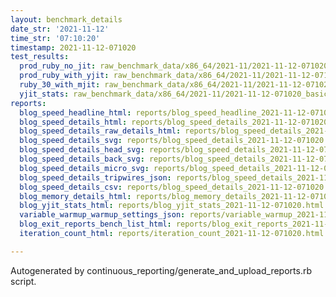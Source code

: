 ```yaml
---
layout: benchmark_details
date_str: '2021-11-12'
time_str: '07:10:20'
timestamp: 2021-11-12-071020
test_results:
  prod_ruby_no_jit: raw_benchmark_data/x86_64/2021-11/2021-11-12-071020_basic_benchmark_prod_ruby_no_jit.json
  prod_ruby_with_yjit: raw_benchmark_data/x86_64/2021-11/2021-11-12-071020_basic_benchmark_prod_ruby_with_yjit.json
  ruby_30_with_mjit: raw_benchmark_data/x86_64/2021-11/2021-11-12-071020_basic_benchmark_ruby_30_with_mjit.json
  yjit_stats: raw_benchmark_data/x86_64/2021-11/2021-11-12-071020_basic_benchmark_yjit_stats.json
reports:
  blog_speed_headline_html: reports/blog_speed_headline_2021-11-12-071020.html
  blog_speed_details_html: reports/blog_speed_details_2021-11-12-071020.html
  blog_speed_details_raw_details_html: reports/blog_speed_details_2021-11-12-071020.raw_details.html
  blog_speed_details_svg: reports/blog_speed_details_2021-11-12-071020.svg
  blog_speed_details_head_svg: reports/blog_speed_details_2021-11-12-071020.head.svg
  blog_speed_details_back_svg: reports/blog_speed_details_2021-11-12-071020.back.svg
  blog_speed_details_micro_svg: reports/blog_speed_details_2021-11-12-071020.micro.svg
  blog_speed_details_tripwires_json: reports/blog_speed_details_2021-11-12-071020.tripwires.json
  blog_speed_details_csv: reports/blog_speed_details_2021-11-12-071020.csv
  blog_memory_details_html: reports/blog_memory_details_2021-11-12-071020.html
  blog_yjit_stats_html: reports/blog_yjit_stats_2021-11-12-071020.html
  variable_warmup_warmup_settings_json: reports/variable_warmup_2021-11-12-071020.warmup_settings.json
  blog_exit_reports_bench_list_html: reports/blog_exit_reports_2021-11-12-071020.bench_list.html
  iteration_count_html: reports/iteration_count_2021-11-12-071020.html

---
```

Autogenerated by continuous_reporting/generate_and_upload_reports.rb script.
